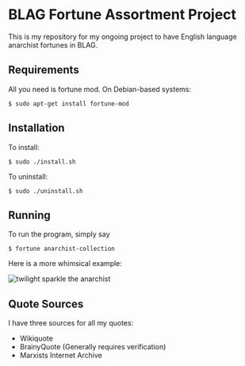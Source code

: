 BLAG Fortune Assortment Project
===============================
This is my repository for my ongoing project to have English language anarchist fortunes in BLAG.

Requirements
------------
All you need is fortune mod. On Debian-based systems:

    $ sudo apt-get install fortune-mod

Installation
------------
To install:

    $ sudo ./install.sh

To uninstall:

    $ sudo ./uninstall.sh

Running
-------
To run the program, simply say

    $ fortune anarchist-collection

Here is a more whimsical example:

![twilight sparkle the anarchist](https://notabug.org/PangolinTurtle/BLAG-fortune/raw/master/ponysay.png)

Quote Sources
-------------
I have three sources for all my quotes:
- Wikiquote
- BrainyQuote (Generally requires verification)
- Marxists Internet Archive

